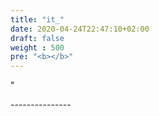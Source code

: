 ```yaml
---
title: "it_"
date: 2020-04-24T22:47:10+02:00
draft: false
weight : 500
pre: "<b></b>"
--- 
```



"<p>---------------</p>
